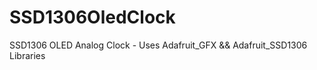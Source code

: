 # SSD1306OledClock
SSD1306 OLED Analog Clock - Uses Adafruit_GFX &amp;&amp; Adafruit_SSD1306 Libraries

